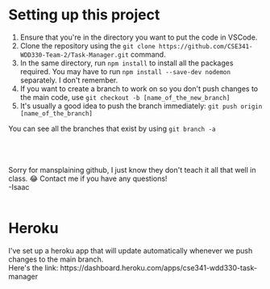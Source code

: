 <h1>Setting up this project</h1>
<ol>
   <li> Ensure that you're in the directory you want to put the code in VSCode.
   <li> Clone the repository using the <code>git clone https://github.com/CSE341-WDD330-Team-2/Task-Manager.git</code> command.
   <li> In the same directory, run <code>npm install</code> to install all the packages required. You may have to run <code>npm install --save-dev nodemon</code> separately. I don't remember.
   <li> If you want to create a branch to work on so you don't push changes to the main code, use <code>git checkout -b [name_of_the_new_branch]</code>
   <li> It's usually a good idea to push the branch immediately: <code>git push origin [name_of_the_branch]</code>
</ol>
You can see all the branches that exist by using <code>git branch -a</code>

<br><br><br>
Sorry for mansplaining github, I just know they don't teach it all that well in class. 😂 Contact me if you have any questions!
<br>-Isaac
<br><br>

<h1>Heroku</h1>
I've set up a heroku app that will update automatically whenever we push changes to the main branch.<br>
Here's the link: https://dashboard.heroku.com/apps/cse341-wdd330-task-manager

